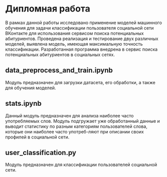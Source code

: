 # Дипломная работа
В рамках данной работы исследовано применение моделей машинного обучения для задачи классификации пользователя социальной сети ВКонтакте для использования сервисом поиска потенциальных абитуриентов. Проведена реализация и тестирование двух различных моделей, выявлена модель, имеющая максимальную точность классификации. Разработанная программа внедрена в сервис поиска потенциальных абитуриентов в социальных сетях.

## data_preprocess_and_train.ipynb
Модуль предназначен для загрузки датасета, его обработки, а также для обучения моделей. 

## stats.ipynb
Данный модуль предназначен для анализа наиболее часто употребляемых слов. Модуль подгружает уже обработанный данные и выводит статистику по разным категориям пользователей слова, которые они наиболее часто употреб-ляют при описании своих профилей в социальной сети.

## user_classification.py
Модуль предназначен для классификации пользователей социальной сети.
